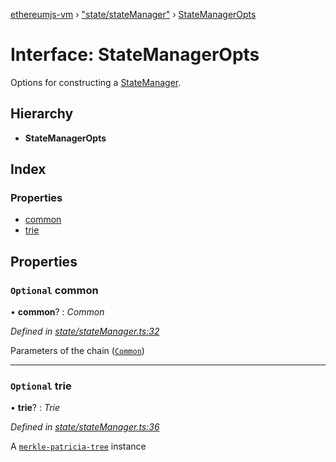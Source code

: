 [ethereumjs-vm](../README.md) › ["state/stateManager"](../modules/_state_statemanager_.md) › [StateManagerOpts](_state_statemanager_.statemanageropts.md)

# Interface: StateManagerOpts

Options for constructing a [StateManager](../classes/_state_statemanager_.statemanager.md).

## Hierarchy

* **StateManagerOpts**

## Index

### Properties

* [common](_state_statemanager_.statemanageropts.md#optional-common)
* [trie](_state_statemanager_.statemanageropts.md#optional-trie)

## Properties

### `Optional` common

• **common**? : *Common*

*Defined in [state/stateManager.ts:32](https://github.com/ethereumjs/ethereumjs-vm/blob/master/packages/vm/lib/state/stateManager.ts#L32)*

Parameters of the chain ([`Common`](https://github.com/ethereumjs/ethereumjs-common))

___

### `Optional` trie

• **trie**? : *Trie*

*Defined in [state/stateManager.ts:36](https://github.com/ethereumjs/ethereumjs-vm/blob/master/packages/vm/lib/state/stateManager.ts#L36)*

A [`merkle-patricia-tree`](https://github.com/ethereumjs/merkle-patricia-tree) instance
